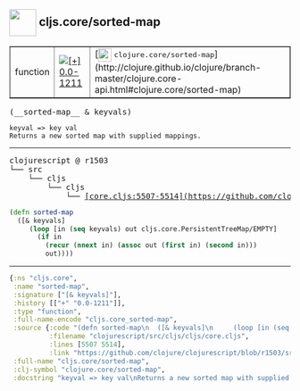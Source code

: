 ## <img width="48px" valign="middle" src="http://i.imgur.com/Hi20huC.png"> cljs.core/sorted-map

 <table border="1">
<tr>
<td>function</td>
<td><a href="https://github.com/cljsinfo/api-refs/tree/0.0-1211"><img valign="middle" alt="[+] 0.0-1211" src="https://img.shields.io/badge/+-0.0--1211-lightgrey.svg"></a> </td>
<td>
[<img height="24px" valign="middle" src="http://i.imgur.com/1GjPKvB.png"> <samp>clojure.core/sorted-map</samp>](http://clojure.github.io/clojure/branch-master/clojure.core-api.html#clojure.core/sorted-map)
</td>
</tr>
</table>

 <samp>
(__sorted-map__ & keyvals)<br>
</samp>

```
keyval => key val
Returns a new sorted map with supplied mappings.
```

---

 <pre>
clojurescript @ r1503
└── src
    └── cljs
        └── cljs
            └── <ins>[core.cljs:5507-5514](https://github.com/clojure/clojurescript/blob/r1503/src/cljs/cljs/core.cljs#L5507-L5514)</ins>
</pre>

```clj
(defn sorted-map
  ([& keyvals]
     (loop [in (seq keyvals) out cljs.core.PersistentTreeMap/EMPTY]
       (if in
         (recur (nnext in) (assoc out (first in) (second in)))
         out))))
```


---

```clj
{:ns "cljs.core",
 :name "sorted-map",
 :signature ["[& keyvals]"],
 :history [["+" "0.0-1211"]],
 :type "function",
 :full-name-encode "cljs.core_sorted-map",
 :source {:code "(defn sorted-map\n  ([& keyvals]\n     (loop [in (seq keyvals) out cljs.core.PersistentTreeMap/EMPTY]\n       (if in\n         (recur (nnext in) (assoc out (first in) (second in)))\n         out))))",
          :filename "clojurescript/src/cljs/cljs/core.cljs",
          :lines [5507 5514],
          :link "https://github.com/clojure/clojurescript/blob/r1503/src/cljs/cljs/core.cljs#L5507-L5514"},
 :full-name "cljs.core/sorted-map",
 :clj-symbol "clojure.core/sorted-map",
 :docstring "keyval => key val\nReturns a new sorted map with supplied mappings."}

```
